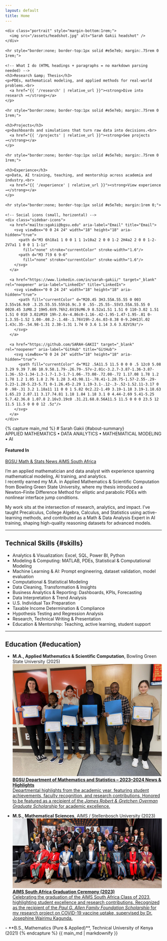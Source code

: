 ```yaml
---
layout: default
title: Home
---
```


<div class="page-shell">
  <!-- LEFT: sticky sidebar (headshot + what I do) -->
  <aside class="sidebar">

    <div class="portrait" style="margin-bottom:1rem;">
      <img src="/assets/headshot.jpg" alt="Sarah Gakii headshot" />
    </div>

    <hr style="border:none; border-top:1px solid #e5e7eb; margin:.75rem 0 1rem;">

    <!-- What I do (HTML headings + paragraphs = no markdown parsing needed) -->
    <h3>Research &amp; Thesis</h3>
    <p>PDEs, mathematical modeling, and applied methods for real-world problems.<br>
      <a href="{{ '/research' | relative_url }}"><strong>Dive into research →</strong></a>
    </p>

    <hr style="border:none; border-top:1px solid #e5e7eb; margin:.75rem 0 1rem;">

    <h3>Projects</h3>
    <p>Dashboards and simulations that turn raw data into decisions.<br>
      <a href="{{ '/projects' | relative_url }}"><strong>See projects →</strong></a>
    </p>

    <hr style="border:none; border-top:1px solid #e5e7eb; margin:.75rem 0 1rem;">

    <h3>Experience</h3>
    <p>Data, AI training, teaching, and mentorship across academia and industry.<br>
      <a href="{{ '/experience' | relative_url }}"><strong>View experience →</strong></a>
    </p>

    <hr style="border:none; border-top:1px solid #e5e7eb; margin:1rem 0;">

    <!-- Social icons (small, horizontal) -->
    <div class="sidebar-icons">
      <a href="mailto:sgakii@bgsu.edu" aria-label="Email" title="Email">
        <svg viewBox="0 0 24 24" width="18" height="18" aria-hidden="true">
          <path d="M3 6h18a1 1 0 0 1 1 1v10a2 2 0 0 1-2 2H4a2 2 0 0 1-2-2V7a1 1 0 0 1 1-1z"
            fill="none" stroke="currentColor" stroke-width="1.6"/>
          <path d="M3 7l9 6 9-6"
            fill="none" stroke="currentColor" stroke-width="1.6"/>
        </svg>
      </a>

      <a href="https://www.linkedin.com/in/sarah-gakii/" target="_blank" rel="noopener" aria-label="LinkedIn" title="LinkedIn">
        <svg viewBox="0 0 24 24" width="18" height="18" aria-hidden="true">
          <path fill="currentColor" d="M20.45 3H3.55A.55.55 0 003 3.55v16.9c0 .3.25.55.55.55h16.9c.3 0 .55-.25.55-.55V3.55A.55.55 0 0020.45 3zM8.2 19H5.6V9.76h2.6V19zM6.9 8.52a1.51 1.51 0 110-3.02 1.51 1.51 0 010 3.02zM19 19h-2.6v-4.86c0-1.16-.42-1.95-1.47-1.95-.81 0-1.3.55-1.52 1.08-.08.2-.1.48-.1.76V19h-2.6s.03-8.38 0-9.24H13l.02 1.43c.35-.54.98-1.31 2.38-1.31 1.74 0 3.6 1.14 3.6 3.82V19z"/>
        </svg>
      </a>

      <a href="https://github.com/SARAH-GAKII" target="_blank" rel="noopener" aria-label="GitHub" title="GitHub">
        <svg viewBox="0 0 24 24" width="18" height="18" aria-hidden="true">
          <path fill="currentColor" d="M12 .5A11.5 11.5 0 0 0 .5 12c0 5.08 3.29 9.39 7.86 10.9.58.1.79-.26.79-.57v-2.01c-3.2.7-3.87-1.36-3.87-1.36-.53-1.34-1.3-1.7-1.3-1.7-1.06-.73.08-.72.08-.72 1.17.08 1.78 1.2 1.78 1.2 1.05 1.8 2.76 1.28 3.43.98.11-.78.41-1.28.75-1.57-2.55-.29-5.23-1.28-5.23-5.71 0-1.26.45-2.29 1.19-3.1-.12-.3-.52-1.52.11-3.17 0 0 .98-.31 3.2 1.18a11 11 0 0 1 5.82 0c2.22-1.49 3.19-1.18 3.19-1.18.63 1.65.23 2.87.11 3.17.74.81 1.18 1.84 1.18 3.1 0 4.44-2.69 5.41-5.25 5.7.42.36.8 1.07.8 2.16v3.19c0 .31.21.68.8.56A11.5 11.5 0 0 0 23.5 12 11.5 11.5 0 0 0 12 .5z"/>
        </svg>
      </a>
    </div>
  </aside>

  <!-- RIGHT: main content -->
  <div class="content">
    {% capture main_md %}
# <span id="accent-name">Sarah Gakii</span> {#about-summary}
<div class="tagline-animate"> APPLIED MATHEMATICS • DATA ANALYTICS • MATHEMATICAL MODELING • AI </div>

#### Featured In

<span class="badge">
  <a href="https://www.bgsu.edu/arts-and-sciences/mathematics-and-statistics/department-and-alumni-news/2023-2024.html" target="_blank" rel="noopener">
    BGSU Math & Stats News
  </a>
</span>

<span class="badge">
  <a href="https://aims.ac.za/2023/07/03/aims-south-africa-hosts-its-20th-graduation-and-recognition-of-achievement-ceremony/" target="_blank" rel="noopener">
    AIMS South Africa
  </a>
</span>


I’m an applied mathematician and data analyst with experience spanning mathematical modeling, AI training, and analytics.  
I recently earned my M.A. in Applied Mathematics & Scientific Computation from Bowling Green State University, where my thesis introduced a Newton–Finite Difference Method for elliptic and parabolic PDEs with nonlinear interface jump conditions.

My work sits at the intersection of research, analytics, and impact. I’ve taught Precalculus, College Algebra, Calculus, and Statistics using active-learning methods, and contributed as a Math & Data Analysis Expert in AI training, shaping high-quality reasoning datasets for advanced models.

---

## Technical Skills {#skills}
- Analytics & Visualization: Excel, SQL, Power BI, Python  
- Modeling & Computing: MATLAB, PDEs, Statistical & Computational Modeling  
- Machine Learning & AI: Prompt engineering, dataset validation, model evaluation   
- Computational & Statistical Modeling  
- Data Cleaning, Transformation & Insights  
- Business Analytics & Reporting: Dashboards, KPIs, Forecasting  
- Data Interpretation & Trend Analysis  
- U.S. Individual Tax Preparation  
- Taxable Income Determination & Compliance  
- Hypothesis Testing and Regression Analysis  
- Research, Technical Writing & Presentation  
- Education & Mentorship: Teaching, active learning, student support  

---

## Education {#education}
- **M.A., Applied Mathematics & Scientific Computation**, Bowling Green State University (2025)
  <div class="recognition">
  <a href="https://www.bgsu.edu/arts-and-sciences/mathematics-and-statistics/department-and-alumni-news/2023-2024.html" target="_blank" rel="noopener">
    <img src="/assets/bgsu-thumb.jpg" alt="BGSU Math & Stats News recognition photo" />
    <div>
      <strong>BGSU Department of Mathematics and Statistics – 2023–2024 News & Highlights</strong><br>
      Departmental highlights from the academic year, featuring student achievements, faculty recognition, and research contributions.  
      Honored to be featured as a recipient of the <em>James Robert & Gretchen Overman Graduate Scholarship</em> for academic excellence.
    </div>
  </a>
</div>

- **M.S., Mathematical Sciences**, AIMS / Stellenbosch University (2023)
  <div class="recognition">
  <a href="https://aims.ac.za/2023/07/03/aims-south-africa-hosts-its-20th-graduation-and-recognition-of-achievement-ceremony/" target="_blank" rel="noopener">
    <img src="/assets/aims-thumb.jpg" alt="AIMS South Africa 2023 graduation ceremony photo" />
    <div>
      <strong>AIMS South Africa Graduation Ceremony (2023)</strong><br>
      Celebrating the graduation of the AIMS South Africa Class of 2023, highlighting student excellence and research contributions.  
      Recognized as the recipient of the <em>Paul G. Allen Family Foundation Scholarship</em> for my research project on COVID-19 vaccine uptake, supervised by Dr. Josephine Wairimu Kagunda.
    </div>
  </a>
</div>
- **B.S., Mathematics (Pure & Applied)**, Technical University of Kenya (2021)
    {% endcapture %}
    {{ main_md | markdownify }}
  </div>
</div>
